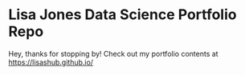 # Lisa Jones Data Science Portfolio Repo
Hey, thanks for stopping by! Check out my portfolio contents at https://lisashub.github.io/ 
